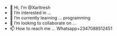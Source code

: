 - 👋 Hi, I’m @Xarltresh
- 👀 I’m interested in ...
- 🌱 I’m currently learning ... programming 
- 💞️ I’m looking to collaborate on ...
- 📫 How to reach me ... Whatsapp+2347088512451


<!---
Xarltresh/Xarltresh is a ✨ special ✨ repository because its `README.md` (this file) appears on your GitHub profile.
You can click the Preview link to take a look at your changes.
--->
